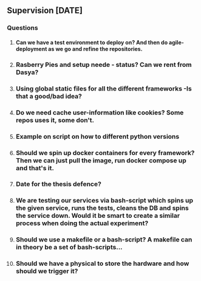 ## Supervision [DATE]
### Questions
1. #### Can we have a test environment to deploy on? And then do agile-deployment as we go and refine the repositories.
2. ### Rasberry Pies and setup neede - status? Can we rent from Dasya?
3. ### Using global static files for all the different frameworks -Is that a good/bad idea?
4. ### Do we need cache user-information like cookies? Some repos uses it, some don't.
5. ### Example on script on how to different python versions
6. ### Should we spin up docker containers for every framework? Then we can just pull the image, run docker compose up and that's it.
7. ### Date for the thesis defence?
8. ### We are testing our services via bash-script which spins up the given service, runs the tests, cleans the DB and spins the service down. Would it be smart to create a similar process when doing the actual experiment?
9. ### Should we use a makefile or a bash-script? A makefile can in theory be a set of bash-scripts...
10. ### Should we have a physical to store the hardware and how should we trigger it?
